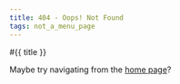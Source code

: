 ```yaml
---
title: 404 - Oops! Not Found
tags: not_a_menu_page
---
```

#{{ title }}

Maybe try navigating from the [home page](/)?